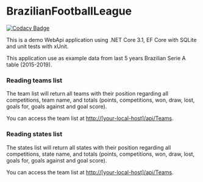 # BrazilianFootballLeague

[![Codacy Badge](https://api.codacy.com/project/badge/Grade/16661afd7ac54f31889120b932fd16eb)](https://app.codacy.com/manual/RicardoZambon/BrazilianFootballLeague?utm_source=github.com&utm_medium=referral&utm_content=RicardoZambon/BrazilianFootballLeague&utm_campaign=Badge_Grade_Dashboard)

This is a demo WebApi application using .NET Core 3.1, EF Core with SQLite and unit tests with xUnit.

This application use as example data from last 5 years Brazilian Serie A table (2015-2019).

### Reading teams list ###

The team list will return all teams with their position regarding all competitions, team name, and totals (points, competitions, won, draw, lost, goals for, goals against and goal score).

You can access the team list at [http://[your-local-host]/api/Teams](http://[your-local-host]/api/Teams).

### Reading states list ###

The states list will return all states with their position regarding all competitions, state name, and totals (points, competitions, won, draw, lost, goals for, goals against and goal score).

You can access the team list at [http://[your-local-host]/api/Teams](http://[your-local-host]/api/States).
